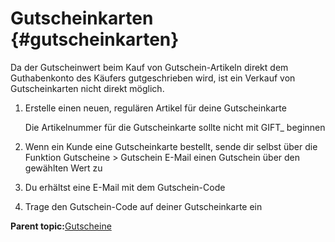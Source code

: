 # Gutscheinkarten {#gutscheinkarten}

Da der Gutscheinwert beim Kauf von Gutschein-Artikeln direkt dem Guthabenkonto des Käufers gutgeschrieben wird, ist ein Verkauf von Gutscheinkarten nicht direkt möglich.

1.  Erstelle einen neuen, regulären Artikel für deine Gutscheinkarte

    Die Artikelnummer für die Gutscheinkarte sollte nicht mit GIFT\_ beginnen

2.  Wenn ein Kunde eine Gutscheinkarte bestellt, sende dir selbst über die Funktion Gutscheine \> Gutschein E-Mail einen Gutschein über den gewählten Wert zu
3.  Du erhältst eine E-Mail mit dem Gutschein-Code
4.  Trage den Gutschein-Code auf deiner Gutscheinkarte ein

**Parent topic:**[Gutscheine](11_1_Gutscheine.md)

